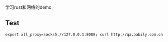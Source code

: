 学习rust和网络的demo

Test
---

    export all_proxy=socks5://127.0.0.1:8088; curl http://qa.babily.com.cn